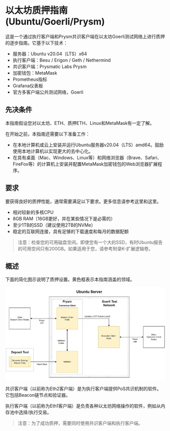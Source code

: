 # 以太坊质押指南 (Ubuntu/Goerli/Prysm)
这是一个通过执行客户端和Prysm共识客户端在以太坊Goerli测试网络上进行质押的逐步指南。它基于以下技术：
- 服务器：Ubuntu v20.04（LTS）x64
- 执行客户端：Besu / Erigon / Geth / Nethermind
- 共识客户端：Prysmatic Labs Prysm
- 加密钱包：MetaMask
- Prometheus指标
- Grafana仪表板
- 官方多客户端公共测试网络，Goerli

## 先决条件
本指南假设您对以太坊、ETH、质押ETH、Linux和MetaMask有一定了解。

在开始之前，本指南还需要以下准备工作：

- 在本地计算机或云上安装并运行Ubuntu服务器v20.04（LTS）amd64。鼓励使用本地计算机以实现更大的去中心化。
- 在具有桌面（Mac、Windows、Linux等）和网络浏览器（Brave、Safari、FireFox等）的计算机上安装并配置MetaMask加密钱包的Web浏览器扩展程序。

## 要求
要获得良好的质押性能，通常需要满足以下要求。更多信息请参考这里和这里。
- 相对较新的多核CPU
- 8GB RAM（16GB更好，并在某些情况下是必需的）
- 至少1TB的SSD（建议使用2TB的NVMe）
- 稳定的互联网连接，具有足够的下载速度和每月的数据配额

> 注意：检查您的可用磁盘空间。即使您有一个大的SSD，有时Ubuntu报告的可用空间只有200GB。如果适用于您，请参考附录K-扩展逻辑卷。

## 概述
下面的简化图示说明了质押设置。黄色框表示本指南涵盖的领域。

<img src="./img/以太坊质押指南1.webp">

共识客户端（以前称为Eth2客户端）是为执行客户端提供PoS共识机制的软件。它包括Beacon链节点和验证器。

执行客户端（以前称为Eth1客户端）是负责各种以太坊网络操作的软件，例如从内存池中选择/执行交易。

> 注意：为了成功质押，需要同时使用共识客户端和执行客户端。







































